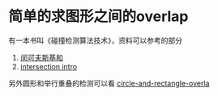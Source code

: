 # 简单的求图形之间的overlap

有一本书叫《碰撞检测算法技术》，资料可以参考的部分
1. [闵可夫斯基和](https://www.zhihu.com/question/24251545)
2. [intersection intro](https://iquilezles.org/articles/distfunctions/)

另外圆形和举行重叠的检测可以看
[circle-and-rectangle-overla](./circle-and-rectangle-overlap.cpp)